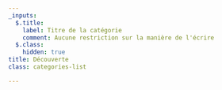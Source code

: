 ```yaml
---
_inputs:
  $.title:
    label: Titre de la catégorie
    comment: Aucune restriction sur la manière de l'écrire
  $.class:
    hidden: true
title: Découverte
class: categories-list

---
```

